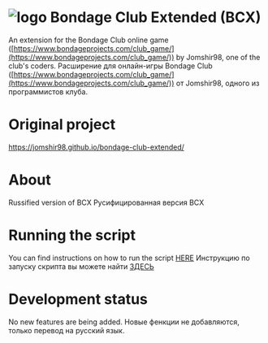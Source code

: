 # ![logo](resources/BCX_small.png)  Bondage Club Extended (BCX)

An extension for the Bondage Club online game ([https://www.bondageprojects.com/club_game/](https://www.bondageprojects.com/club_game/)) by Jomshir98, one of the club's coders.
Расширение для онлайн-игры Bondage Club ([https://www.bondageprojects.com/club_game/](https://www.bondageprojects.com/club_game/)) от Jomshir98, одного из программистов клуба.

# Original project

https://jomshir98.github.io/bondage-club-extended/

# About

Russified version of BCX
Русифицированная версия BCX

# Running the script

You can find instructions on how to run the script [HERE](https://shiroptr95.github.io/bondage-club-extended/)
Инструкцию по запуску скрипта вы можете найти [ЗДЕСЬ](https://shiroptr95.github.io/bondage-club-extended/)

# Development status

No new features are being added.
Новые фенкции не добавляются, только перевод на русский язык.
